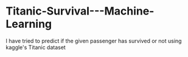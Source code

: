 # Titanic-Survival---Machine-Learning
I have tried to predict if the given passenger has survived or not using kaggle's Titanic dataset
